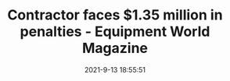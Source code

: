 ---
"title": "Contractor faces $1.35 million in penalties - Equipment World Magazine"
"date": "2021-9-13 18:55:51"
"feed_name": "GOOGLENEWSCONSTRUCTION"
"feed_website": "https://news.google.com/search?q=construction%2Bincident&hl=en-US&gl=US&ceid=US:en"
"feed_rss": "https://news.google.com/rss/search?q=construction%2Bincident&hl=en-US&gl=US&ceid=US:en"
"link": "https://www.equipmentworld.com/workforce/safety/article/15114676/contractor-faces-135-million-in-penalties"
"file": "_posts/2021-1-1-2f89492b92dcf467c3457d7519bf21a317b7c629.md"
"accident": "0"
"drilling": "0"
"dead": "0"
"injured": "0"
---